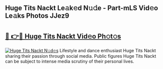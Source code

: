 ## Huge Tits Nackt Le𝚊k𝚎d N𝚞𝚍e - Part-mLS Vid𝚎o Le𝚊ks Photos JJez9

# <h2><a href="http://fbaqr2u.evod.top/?m=Huge+Tits+Nackt">🔗 👉🔴 Huge Tits Nackt Vid𝚎o Ph𝚘t𝚘s</a></h2>

[![Huge Tits Nackt N𝚞d𝚎s](https://i.imgur.com/8V9OHl7.gif)](http://fbaqr2u.evod.top/?m=Huge+Tits+Nackt)
Lifestyle and dance enthusiast Huge Tits Nackt sharing their passion through social media. Public figures Huge Tits Nackt can be subject to intense media scrutiny of their personal lives. 
